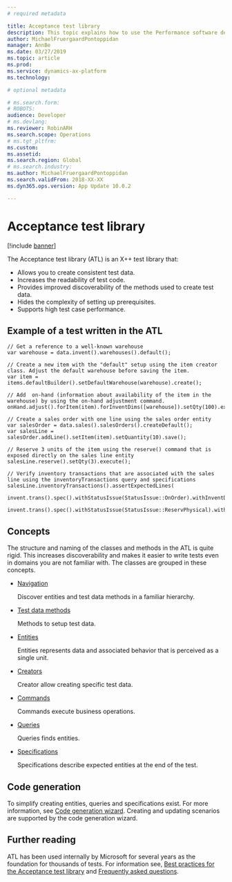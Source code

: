 ```yaml
---
# required metadata

title: Acceptance test library
description: This topic explains how to use the Performance software development kit (SDK) to do multiuser load testing in an on-premises environment.
author: MichaelFruergaardPontoppidan
manager: AnnBe
ms.date: 03/27/2019
ms.topic: article
ms.prod: 
ms.service: dynamics-ax-platform
ms.technology: 

# optional metadata

# ms.search.form: 
# ROBOTS: 
audience: Developer
# ms.devlang: 
ms.reviewer: RobinARH
ms.search.scope: Operations
# ms.tgt_pltfrm: 
ms.custom: 
ms.assetid: 
ms.search.region: Global
# ms.search.industry: 
ms.author: MichaelFruergaardPontoppidan
ms.search.validFrom: 2018-XX-XX
ms.dyn365.ops.version: App Update 10.0.2

---
```


# Acceptance test library

[!include [banner](../includes/banner.md)]

The Acceptance test library (ATL) is an X++ test library that:

- Allows you to create consistent test data.
- Increases the readability of test code.
- Provides improved discoverability of the methods used to create test data.
- Hides the complexity of setting up prerequisites.
- Supports high test case performance.

## Example of a test written in the ATL

```
// Get a reference to a well-known warehouse 
var warehouse = data.invent().warehouses().default();
 
// Create a new item with the "default" setup using the item creator class. Adjust the default warehouse before saving the item.
var item = items.defaultBuilder().setDefaultWarehouse(warehouse).create();
        
// Add  on-hand (information about availability of the item in the warehouse) by using the on-hand adjustment command.
onHand.adjust().forItem(item).forInventDims([warehouse]).setQty(100).execute();
        
// Create a sales order with one line using the sales order entity
var salesOrder = data.sales().salesOrders().createDefault();
var salesLine = salesOrder.addLine().setItem(item).setQuantity(10).save();
        
// Reserve 3 units of the item using the reserve() command that is exposed directly on the sales line entity
salesLine.reserve().setQty(3).execute();
        
// Verify inventory transactions that are associated with the sales line using the inventoryTransactions query and specifications
salesLine.inventoryTransactions().assertExpectedLines(
    invent.trans().spec().withStatusIssue(StatusIssue::OnOrder).withInventDims([warehouse]).withQty(-3),
    invent.trans().spec().withStatusIssue(StatusIssue::ReservPhysical).withInventDims([warehouse]).withQty(-7)); 
```

## Concepts
The structure and naming of the classes and methods in the ATL is quite rigid. This increases discoverability and makes it easier to write tests even in domains you are not familiar with. The classes are grouped in these concepts.
- [Navigation](Concepts_Navigation.md)
    
    Discover entities and test data methods in a familiar hierarchy.
- [Test data methods](Concepts_TestDataMethods.md)
    
    Methods to setup test data.
- [Entities](Concepts_Entities.md)
    
    Entities represents data and associated behavior that is perceived as a single unit.
- [Creators](Concepts_Creators.md)

    Creator allow creating specific test data.
- [Commands](Concepts_Commands.md)

    Commands execute business operations.
- [Queries](Concepts_Queries.md)

    Queries finds entities.    
- [Specifications](Concepts_Specifications.md)

    Specifications describe expected entities at the end of the test.

## Code generation
To simplify creating entities, queries and specifications exist. For more information, see [Code generation wizard](code-generation-wizard.md). Creating and updating scenarios are supported by the code generation wizard.

## Further reading
ATL has been used internally by Microsoft for several years as the foundation for thousands of tests. For information see, [Best practices for the Acceptance test library](atl-best-practices.md) and [Frequently asked questions](atl-faq.md).

